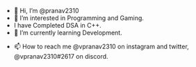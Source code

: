- 👋 Hi, I’m @pranav2310
- 👀 I’m interested in Programming and Gaming.
- I have Completed DSA in C++.
- 🌱 I’m currently learning Development.
<!-- - 💞️ I’m looking to collaborate on ... -->
- 📫 How to reach me @vpranav2310 on instagram and twitter, @vpranav2310#2617 on discord.

<!---
pranav2310/pranav2310 is a ✨ special ✨ repository because its `README.md` (this file) appears on your GitHub profile.
You can click the Preview link to take a look at your changes.
--->
